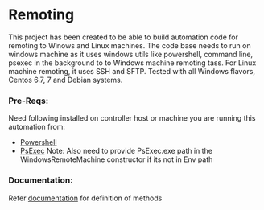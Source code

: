 # Remoting 
This project has been created to be able to build automation code for remoting to Winows and Linux machines. 
The code base needs to run on windows machine as it uses windows utils like powershell, command line, psexec in the background to to Windows machine remoting tass.
For Linux machine remoting, it uses SSH and SFTP.
Tested with all Windows flavors, Centos 6.7, 7 and Debian systems.

### Pre-Reqs:
Need following installed on controller host or machine you are running this automation from:
- [Powershell](https://docs.microsoft.com/en-us/powershell/scripting/setup/installing-windows-powershell?view=powershell-5.1)
- [PsExec](https://docs.microsoft.com/en-us/sysinternals/downloads/psexec)
  Note: Also need to provide PsExec.exe path in the WindowsRemoteMachine constructor if its not in Env path
  
### Documentation:
Refer [documentation](https://github.com/amolkokje/Remoting/blob/master/DOCUMENTATION.md) for definition of methods

